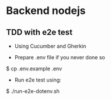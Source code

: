 # Backend nodejs

## TDD with e2e test
- Using Cucumber and Gherkin

- Prepare .env file if you never done so

$ cp .env.example .env

- Run e2e test using:

$ ./run-e2e-dotenv.sh
